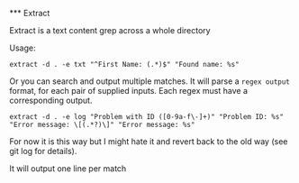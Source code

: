 *** Extract

Extract is a text content grep across a whole directory

Usage:

```extract -d . -e txt "^First Name: (.*)$" "Found name: %s"```

Or you can search and output multiple matches. It will parse a `regex output` format, for each pair of supplied inputs. Each regex must have a corresponding output.

```extract -d . -e log "Problem with ID ([0-9a-f\-]+)" "Problem ID: %s" "Error message: \[(.*?)\]" "Error message: %s"```

For now it is this way but I might hate it and revert back to the old way (see git log for details).

It will output one line per match